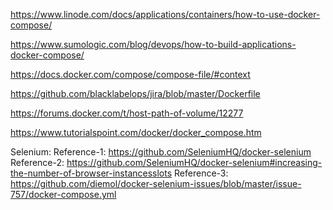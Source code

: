 https://www.linode.com/docs/applications/containers/how-to-use-docker-compose/

https://www.sumologic.com/blog/devops/how-to-build-applications-docker-compose/

https://docs.docker.com/compose/compose-file/#context

https://github.com/blacklabelops/jira/blob/master/Dockerfile

https://forums.docker.com/t/host-path-of-volume/12277

https://www.tutorialspoint.com/docker/docker_compose.htm

Selenium:
Reference-1: https://github.com/SeleniumHQ/docker-selenium
Reference-2: https://github.com/SeleniumHQ/docker-selenium#increasing-the-number-of-browser-instancesslots
Reference-3: https://github.com/diemol/docker-selenium-issues/blob/master/issue-757/docker-compose.yml

